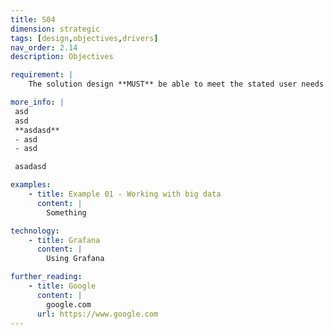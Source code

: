 ```yaml
---
title: S04
dimension: strategic
tags: [design,objectives,drivers]
nav_order: 2.14
description: Objectives

requirement: |
    The solution design **MUST** be able to meet the stated user needs and overall business objectives/drivers 

more_info: |
 asd
 asd
 **asdasd**
 - asd 
 - asd

 asadasd

examples: 
    - title: Example 01 - Working with big data
      content: |
        Something

technology:
    - title: Grafana
      content: |
        Using Grafana

further_reading:
    - title: Google
      content: |
        google.com
      url: https://www.google.com
---
```

